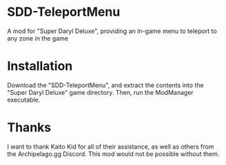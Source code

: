 # SDD-TeleportMenu
A mod for "Super Daryl Deluxe", providing an in-game menu to teleport to any zone in the game


# Installation
Download the "SDD-TeleportMenu", and extract the contents into the "Super Daryl Deluxe" game directory.
Then, run the ModManager executable.

# Thanks
I want to thank Kaito Kid for all of their assistance, as well as others from the Archipelago.gg Discord. This mod would not be possible without them.
